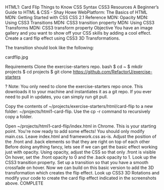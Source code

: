 HTML1: Card Flip
Things to Know
CSS Syntax
CSS3
Resources
A Beginner’s Guide to HTML & CSS - Shay Howe
WebPlatform: The Basics of HTML
MDN: Getting Started with CSS
CSS 2.1 Reference
MDN: Opacity
MDN: Using CSS3 Transitions
MDN: CSS3 transition property
MDN: Using CSS3 Transforms
MDN: CSS3 transform property
Objective
You have an image gallery and you want to show off your CSS skills by adding a cool effect. Create a card flip effect using CSS3 3D Transformations.

The transition should look like the following:

cardflip.jpg

Requirements
Clone the exercise-starters repo. bash $ cd ~ $ mkdir projects $ cd projects $ git clone https://github.com/RefactorU/exercise-starters

? Note: You only need to clone the exercise-starters repo once. This downloads it to your machine and instantiates it as a git repo. If you ever need to pull in updates, you can simply run git pull.

Copy the contents of ~/projects/exercise-starters/html/card-flip to a new folder: ~/projects/html1-card-flip. Use the cp -r command to recursively copy a folder.

Open ~/projects/html1-card-flip/index.html in Chrome. This is your starting point. You're now ready to add some effects! You should only modify main.css. Leave index.html and framework.css as-is.
Adjust the position of the .front and .back elements so that they are right on top of each other
Before doing anything fancy, lets see if we can get the basic effect working just with opacity. Using opacity, adjust the CSS so that only .front is visible
On hover, set the .front opacity to 0 and the .back opacity to 1.
Look up the CSS3 transition property. Set up a transition so that you have a smooth crossfade on hover.
Now we can build on this basic version to add the 3D transformation which creates the flip effect. Look up CSS3 3D Rotations and modify your code to create the card flip effect indicated in the screenshots above.
COMPLETE

